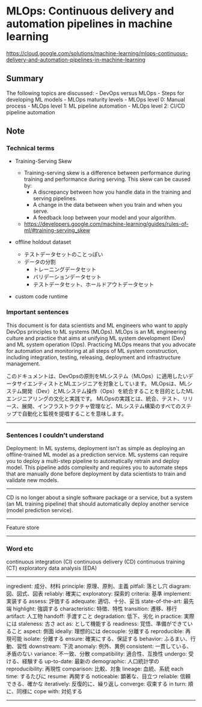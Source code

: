 # MLOps: Continuous delivery and automation pipelines in machine learning

https://cloud.google.com/solutions/machine-learning/mlops-continuous-delivery-and-automation-pipelines-in-machine-learning

## Summary

The following topics are discussed:
    - DevOps versus MLOps
    - Steps for developing ML models
    - MLOps maturity levels
        - MLOps level 0: Manual process
        - MLOps level 1: ML pipeline automation
        - MLOps level 2: CI/CD pipeline automation

## Note

### Technical terms

- Training-Serving Skew
    - Training-serving skew is a difference between performance during training and performance during serving. This skew can be caused by:
        - A discrepancy between how you handle data in the training and serving pipelines.
        - A change in the data between when you train and when you serve.
        - A feedback loop between your model and your algorithm.
    - https://developers.google.com/machine-learning/guides/rules-of-ml/#training-serving_skew

- offline holdout dataset
    - テストデータセットのことっぽい
    - データの分割
        - トレーニングデータセット
        - バリデーションデータセット
        - テストデータセット、ホールドアウトデータセット

- custom code runtime

### Important sentences

This document is for data scientists and ML engineers who want to apply DevOps principles to ML systems (MLOps).
MLOps is an ML engineering culture and practice that aims at unifying ML system development (Dev) and ML system operation (Ops).
Practicing MLOps means that you advocate for automation and monitoring at all steps of ML system construction, including integration, testing, releasing, deployment and infrastructure management.

このドキュメントは、DevOpsの原則をMLシステム（MLOps）に適用したいデータサイエンティストとMLエンジニアを対象としています。 
MLOpsは、MLシステム開発（Dev）とMLシステム操作（Ops）を統合することを目的としたMLエンジニアリングの文化と実践です。 
MLOpsの実践とは、統合、テスト、リリース、展開、インフラストラクチャ管理など、MLシステム構築のすべてのステップで自動化と監視を提唱することを意味します。

---

### Sentences I couldn't understand

Deployment: 
In ML systems, deployment isn't as simple as deploying an offline-trained ML model as a prediction service.
ML systems can require you to deploy a multi-step pipeline to automatically retrain and deploy model.
This pipeline adds complexity and requires you to automate steps that are manually done before deployment by data scientists to train and validate new models.

---

CD is no longer about a single software package or a service, but a system (an ML training pipeline) that should automatically deploy another service (model prediction service).

---

Feature store

---

### Word etc

continuous integration    (CI)
continuous delivery       (CD)
continuous training       (CT)
exploratory data analysis (EDA) 

---

ingredient: 成分、材料
principle: 原理、原則、主義
pitfall: 落とし穴
diagram: 図、図式、図表
reliably: 確実に
exploratory: 探索的
criteria: 基準
implement: 実装する
assess: 評価する
adequate: 適切、十分、妥当
state-of-the-art: 最先端
highlight: 強調する
characteristic: 特徴、特性
transition: 遷移、移行
artifact: 人工物
handoff: 手渡すこと
degradation: 低下、劣化
in practice: 実際には
staleness: 古さ
act as: として機能する
readiness: 覚悟、準備ができていること
aspect: 側面
ideally: 理想的には
decouple: 分離する
reproducible: 再現可能
isolate: 分離する
ensure: 確実にする、保証する
behavior: ふるまい、行動、習性
downstream: 下流
anomaly: 例外、異例
consistent: 一貫している、矛盾のない
variance: 不一致、分散
compatibility: 適合性、互換性
undergo: 受ける、経験する
up-to-date: 最新の
demographic: 人口統計学の
reproducibility: 再現性
comparison: 比較、対象
lineage: 血統、系統
each time: するたびに
resume: 再開する
noticeable: 顕著な、目立つ
reliable: 信頼できる、確かな
iteratively: 反復的に、繰り返し
converge: 収束する
in turn: 順に、同様に
cope with: 対処する

---
